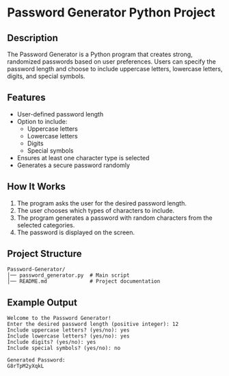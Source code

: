 # Password Generator Python Project

## Description
The Password Generator is a Python program that creates strong, randomized passwords based on user preferences. Users can specify the password length and choose to include uppercase letters, lowercase letters, digits, and special symbols.

## Features
- User-defined password length
- Option to include:
  - Uppercase letters
  - Lowercase letters
  - Digits
  - Special symbols
- Ensures at least one character type is selected
- Generates a secure password randomly

## How It Works
1. The program asks the user for the desired password length.
2. The user chooses which types of characters to include.
3. The program generates a password with random characters from the selected categories.
4. The password is displayed on the screen.

## Project Structure
```
Password-Generator/
│── password_generator.py  # Main script
│── README.md              # Project documentation
```

## Example Output
```
Welcome to the Password Generator!
Enter the desired password length (positive integer): 12
Include uppercase letters? (yes/no): yes
Include lowercase letters? (yes/no): yes
Include digits? (yes/no): yes
Include special symbols? (yes/no): no

Generated Password:
G8rTpM2yXqkL
```